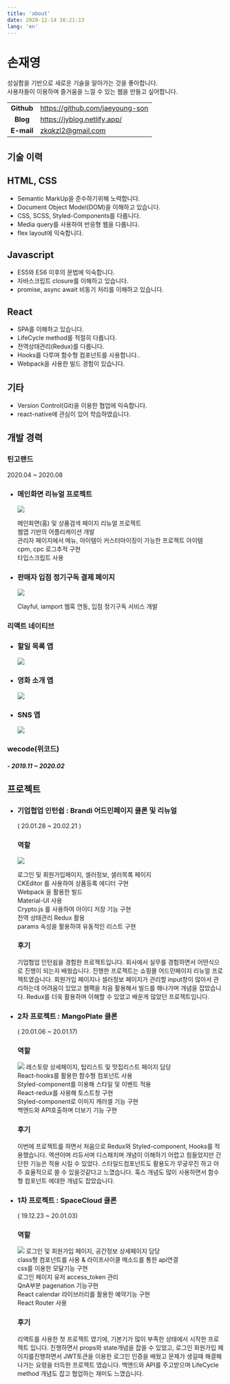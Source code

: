 ```yaml
---
title: 'about'
date: 2020-12-14 16:21:13
lang: 'en'
---
```


<div >

# 손재영

성실함을 기반으로 새로운 기술을 알아가는 것을 좋아합니다.  
사용자들이 이용하며 즐거움을 느낄 수 있는 웹을 만들고 싶어합니다.

|            |                                 |
| :--------: | ------------------------------- |
| **Github** | https://github.com/jaeyoung-son |
|  **Blog**  | https://jyblog.netlify.app/     |
| **E-mail** | zkqkzl2@gmail.com               |

## 기술 이력

## HTML, CSS

- Semantic MarkUp을 준수하기위해 노력합니다.
- Document Object Model(DOM)을 이해하고 있습니다.
- CSS, SCSS, Styled-Components를 다룹니다.
- Media query를 사용하여 반응형 웹을 다룹니다.
- flex layout에 익숙합니다.

## Javascript

- ES5와 ES6 이후의 문법에 익숙합니다.
- 자바스크립트 closure를 이해하고 있습니다.
- promise, async await 비동기 처리를 이해하고 있습니다.

## React

- SPA를 이해하고 있습니다.
- LifeCycle method를 적절히 다룹니다.
- 전역상태관리(Redux)를 다룹니다.
- Hooks를 다루며 함수형 컴포넌트를 사용합니다..
- Webpack을 사용한 빌드 경험이 있습니다.

## 기타

- Version Control(Git)을 이용한 협업에 익숙합니다.
- react-native에 관심이 있어 학습하였습니다.

<!-- ![](../assets/whitespace.jpg)
![](../assets/whitespace.jpg)
![](../assets/whitespace.jpg)
![](../assets/whitespace.jpg)
![](../assets/whitespace.jpg)
![](../assets/whitespace.jpg)
![](../assets/whitespace.jpg)
![](../assets/whitespace.jpg) -->

## 개발 경력

### 틴고랜드

2020.04 ~ 2020.08

- ### 메인화면 리뉴얼 프로젝트

  ![](../assets/띵고앱콜라주.png)

  메인화면(홈) 및 상품검색 페이지 리뉴얼 프로젝트  
   웹앱 기반의 어플리케이션 개발  
   관리자 페이지에서 메뉴, 아이템이 커스터마이징이 가능한 프로젝트 아이템  
   cpm, cpc 로그추적 구현  
   타입스크립트 사용

- ### 판매자 입점 정기구독 결제 페이지

  ![](../assets/띵고결제콜라주.png)

  Clayful, iamport 웹훅 연동, 입점 정기구독 서비스 개발

  <!-- ![](../assets/whitespace.jpg)
  ![](../assets/whitespace.jpg)
  ![](../assets/whitespace.jpg)
  ![](../assets/whitespace.jpg)
  ![](../assets/whitespace.jpg) -->

### 리액트 네이티브

- ### 할일 목록 앱

  ![](../assets/todoapp.png)

- ### 영화 소개 앱

  ![](../assets/movieapp.png)

- ### SNS 앱

  ![](../assets/snsapp.png)

### wecode(위코드)

##### - 2019.11 ~ 2020.02

## 프로젝트

- ### 기업협업 인턴쉽 : Brandi 어드민페이지 클론 및 리뉴얼

  ( 20.01.28 ~ 20.02.21 )

  <!-- ![](../assets/whitespace.jpg)
  ![](../assets/whitespace.jpg)
  ![](../assets/whitespace.jpg)
  ![](../assets/whitespace.jpg)
  ![](../assets/whitespace.jpg) -->

  ### 역할

  ![](../assets/brandiNewFix.png)

  로그인 및 회원가입페이지, 셀러정보, 샐러목록 페이지  
  CKEditor 를 사용하여 상품등록 에디터 구현  
  Webpack 을 활용한 빌드  
  Material-UI 사용  
  Crypto.js 를 사용하여 아이디 저장 기능 구현  
  전역 상태관리 Redux 활용  
  params 속성을 활용하여 유동적인 리스트 구현

  ### 후기

  기업협업 인턴쉽을 경험한 프로젝트입니다. 회사에서 실무를 경험하면서 어떤식으로 진행이 되는지 배웠습니다.
  진행한 프로젝트는 쇼핑몰 어드민페이지 리뉴얼 프로젝트였습니다. 회원가입 페이지나 셀러정보 페이지가 관리할 input창이 많아서 관리하는데 어려움이 있었고 웹팩을 처음 활용해서 빌드를 해나가며 개념을 잡았습니다. Redux를 더욱 활용하며 이해할 수 있었고 배운게 많았던 프로젝트입니다.

- ### 2차 프로젝트 : MangoPlate 클론

  ( 20.01.06 ~ 20.01.17)

  ### 역할

  ![](../assets/mangoplate.png)
  레스토랑 상세페이지, 탑리스트 및 맛집리스트 페이지 담당  
   React-hooks를 활용한 함수형 컴포넌트 사용  
   Styled-component를 이용해 스타일 및 이벤트 적용  
   React-redux를 사용해 토스트창 구현  
   Styled-component로 이미지 캐러셀 기능 구현  
   백엔드와 API호출하며 더보기 기능 구현

  ### 후기

  이번에 프로젝트를 하면서 처음으로 Redux와 Styled-component, Hooks를 적용했습니다. 액션이며 리듀서며 디스패치며 개념이 이해하기 어렵고 힘들었지만 간단한 기능은 적용 시킬 수 있었다. 스타일드컴포넌트도 활용도가 무궁무진 하고 아주 효율적으로 쓸 수 있을것같다고 느꼈습니다. 훅스 개념도 많이 사용하면서 함수형 컴포넌트 에대한 개념도 잡았습니다.

* ### 1차 프로젝트 : SpaceCloud 클론

  ( 19.12.23 ~ 20.01.03)

  ### 역할

  ![](../assets/spacecloud.png)
  로그인 및 회원가입 페이지, 공간정보 상세페이지 담당  
   class형 컴포넌트를 사용 & 라이프사이클 메소드를 통한 api연결  
   css를 이용한 모달기능 구현  
   로그인 페이지 유저 access_token 관리  
   QnA부분 pagenation 기능구현  
   React calendar 라이브러리를 활용한 예약기능 구현  
   React Router 사용

  ### 후기

  리액트를 사용한 첫 프로젝트 였기에, 기본기가 많이 부족한 상태에서 시작한 프로젝트 입니다. 진행하면서 props와 state개념을 잡을 수 있었고, 로그인 회원가입 페이지를진행하면서 JWT토큰을 이용한 로그인 인증을 배웠고 문제가 생길때 해결해나가는 요령을 터득한 프로젝트 였습니다. 백앤드와 API를 주고받으며 LifeCycle method 개념도 잡고 협업하는 재미도 느꼈습니다.

</div>
